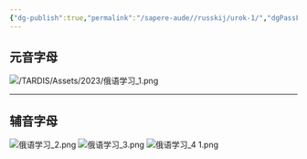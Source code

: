 ```yaml
---
{"dg-publish":true,"permalink":"/sapere-aude//russkij/urok-1/","dgPassFrontmatter":true}
---
```



## 元音字母
![/TARDIS/Assets/2023/俄语学习_1.png](/img/user/TARDIS/Assets/2023/%E4%BF%84%E8%AF%AD%E5%AD%A6%E4%B9%A0_1.png)

---

## 辅音字母
![俄语学习_2.png](/img/user/TARDIS/Assets/2023/%E4%BF%84%E8%AF%AD%E5%AD%A6%E4%B9%A0_2.png)
![俄语学习_3.png](/img/user/TARDIS/Assets/2023/%E4%BF%84%E8%AF%AD%E5%AD%A6%E4%B9%A0_3.png)
![俄语学习_4 1.png](/img/user/TARDIS/Assets/2023/%E4%BF%84%E8%AF%AD%E5%AD%A6%E4%B9%A0_4%201.png)
<font color="#ffffff">ц-tsi ч-qi щ-xi</font>

